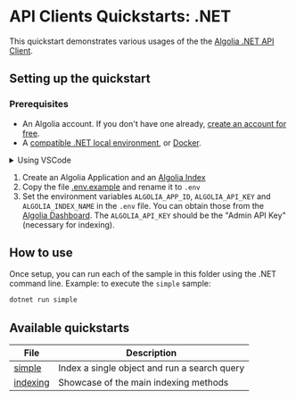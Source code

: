 # API Clients Quickstarts: .NET

This quickstart demonstrates various usages of the the [Algolia .NET API Client](https://www.algolia.com/doc/api-client/getting-started/install/csharp/?client=csharp).

## Setting up the quickstart

### Prerequisites

- An Algolia account. If you don't have one already, [create an account for free](https://www.algolia.com/users/sign_up).
- A [compatible .NET local environment](https://github.com/algolia/algoliasearch-client-csharp#-features), or [Docker](https://www.docker.com/get-started).

<details>
  <summary>Using VSCode</summary>

  By using VScode and having the [Visual Studio Code Remote - Containers](https://code.visualstudio.com/docs/remote/containers) extension installed, you can run any of the quickstarts by using the command [Remote-Containers: Open Folder in Container](https://code.visualstudio.com/docs/remote/containers#_quick-start-open-an-existing-folder-in-a-container) command.
  
  Each of the quickstart contains a [.devcontainer.json](./.devcontainer/devcontainer.json), along with a [Dockerfile](./.devcontainer/Dockerfile).
</details>

1. Create an Algolia Application and an [Algolia Index](https://www.algolia.com/doc/guides/getting-started/quick-start/tutorials/getting-started-with-the-dashboard/#indices)
2. Copy the file [.env.example](.env.example) and rename it to `.env` 
3. Set the environment variables `ALGOLIA_APP_ID`, `ALGOLIA_API_KEY` and `ALGOLIA_INDEX_NAME` in the `.env` file. You can obtain those from the [Algolia Dashboard](https://www.algolia.com/api-keys/). The `ALGOLIA_API_KEY` should be the "Admin API Key" (necessary for indexing).

## How to use

Once setup, you can run each of the sample in this folder using the .NET command line.
Example: to execute the `simple` sample:

```bash
dotnet run simple
```

## Available quickstarts

| File | Description |
| ------------- | ------------- |
| [simple](./Program.cs#37)  | Index a single object and run a search query |
| [indexing](./Program.cs#68)  | Showcase of the main indexing methods |
